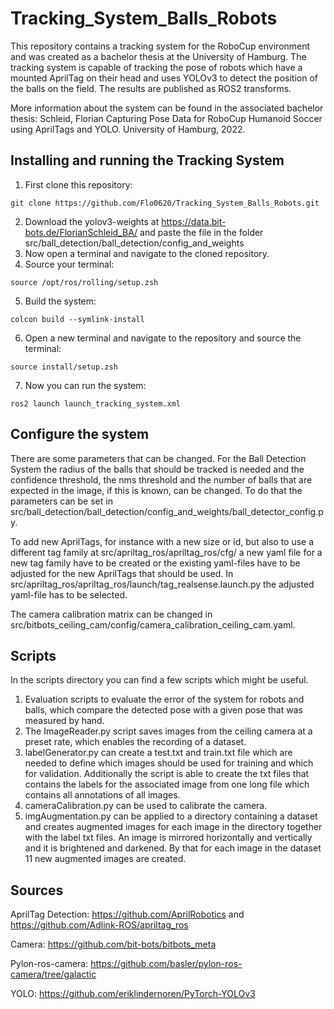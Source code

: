 # Tracking_System_Balls_Robots
This repository contains a tracking system for the RoboCup environment and was created as a bachelor thesis at the University of Hamburg. The tracking system is capable of tracking the pose of robots which have a mounted AprilTag on their head and uses YOLOv3 to detect the position of the balls on the field. The results are published as ROS2 transforms.

More information about the system can be found in the associated bachelor thesis:
Schleid, Florian Capturing Pose Data for RoboCup Humanoid Soccer using AprilTags and YOLO. University of Hamburg, 2022.

## Installing and running the Tracking System
1. First clone this repository:
```
git clone https://github.com/Flo0620/Tracking_System_Balls_Robots.git
```
2. Download the yolov3-weights at https://data.bit-bots.de/FlorianSchleid_BA/ and paste the file in the folder src/ball_detection/ball_detection/config_and_weights
3. Now open a terminal and navigate to the cloned repository.
4. Source your terminal:
```
source /opt/ros/rolling/setup.zsh
```
5. Build the system:
```
colcon build --symlink-install
```
6. Open a new terminal and navigate to the repository and source the terminal:
```
source install/setup.zsh
```
7. Now you can run the system:
```
ros2 launch launch_tracking_system.xml
```

## Configure the system
There are some parameters that can be changed. For the Ball Detection System the radius of the balls that should be tracked is needed and the confidence threshold, the nms threshold and the number of balls that are expected in the image, if this is known, can be changed. To do that the parameters can be set in src/ball_detection/ball_detection/config_and_weights/ball_detector_config.py.

To add new AprilTags, for instance with a new size or id, but also to use a different tag family at src/apriltag_ros/apriltag_ros/cfg/ a new yaml file for a new tag family have to be created or the existing yaml-files have to be adjusted for the new AprilTags that should be used.
In src/apriltag_ros/apriltag_ros/launch/tag_realsense.launch.py the adjusted yaml-file has to be selected. 

The camera calibration matrix can be changed in src/bitbots_ceiling_cam/config/camera_calibration_ceiling_cam.yaml.

## Scripts
In the scripts directory you can find a few scripts which might be useful.
1. Evaluation scripts to evaluate the error of the system for robots and balls, which compare the detected pose with a given pose that was measured by hand.
2. The ImageReader.py script saves images from the ceiling camera at a preset rate, which enables the recording of a dataset.
3. labelGenerator.py can create a test.txt and train.txt file which are needed to define which images should be used for training and which for validation. Additionally the script is able to create the txt files that contains the labels for the associated image from one long file which contains all annotations of all images.
4. cameraCalibration.py can be used to calibrate the camera.
5. imgAugmentation.py can be applied to a directory containing a dataset and creates augmented images for each image in the directory together with the label txt files. An image is mirrored horizontally and vertically and it is brightened and darkened. By that for each image in the dataset 11 new augmented images are created.

## Sources
AprilTag Detection: https://github.com/AprilRobotics and https://github.com/Adlink-ROS/apriltag_ros

Camera: https://github.com/bit-bots/bitbots_meta

Pylon-ros-camera: https://github.com/basler/pylon-ros-camera/tree/galactic

YOLO: https://github.com/eriklindernoren/PyTorch-YOLOv3
